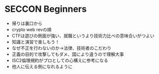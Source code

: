 # SECCON Beginners
- 帰りは裏口から
- crypto web revの順
- CTFは遊びの側面が強い、就職というより技術力比べの意味合いがつよい
- 知識と演習で楽しもう！
- なぜ不正を行わないのか→法律、技術者のこだわり
- 正義の目的で攻撃してもダメ、国により違うので理解大事
- ISC2倫理規約がプロとしての心構えに参考になる
- 他人に伝える側になれるように
